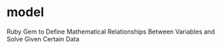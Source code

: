 # model
Ruby Gem to Define Mathematical Relationships Between Variables and Solve Given Certain Data

